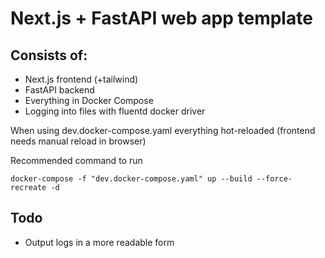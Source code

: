 # Next.js + FastAPI web app template
## Consists of:
- Next.js frontend (+tailwind)
- FastAPI backend
- Everything in Docker Compose
- Logging into files with fluentd docker driver

When using dev.docker-compose.yaml everything hot-reloaded (frontend needs manual reload in browser)

Recommended command to run
```
docker-compose -f "dev.docker-compose.yaml" up --build --force-recreate -d
```

## Todo
- Output logs in a more readable form
